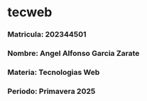 # tecweb
### Matricula: 202344501
### Nombre: Angel Alfonso Garcia Zarate
### Materia: Tecnologias Web
### Periodo: Primavera 2025